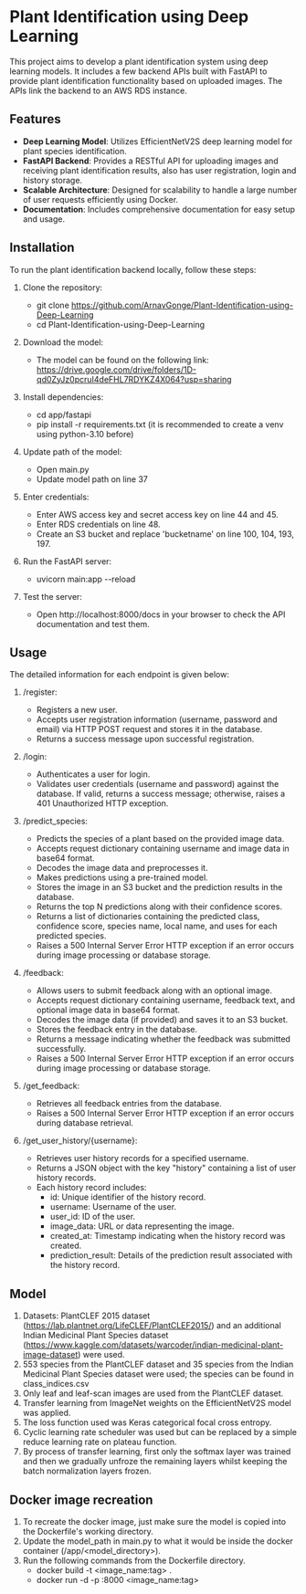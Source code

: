 # Plant Identification using Deep Learning

This project aims to develop a plant identification system using deep learning models. It includes a few backend APIs built with FastAPI to provide plant identification functionality based on uploaded images. The APIs link the backend to an AWS RDS instance.


## Features

- **Deep Learning Model**: Utilizes EfficientNetV2S deep learning model for plant species identification.
- **FastAPI Backend**: Provides a RESTful API for uploading images and receiving plant identification results, also has user registration, login and history storage.
- **Scalable Architecture**: Designed for scalability to handle a large number of user requests efficiently using Docker.
- **Documentation**: Includes comprehensive documentation for easy setup and usage.
  

## Installation

To run the plant identification backend locally, follow these steps:

1. Clone the repository:
   - git clone https://github.com/ArnavGonge/Plant-Identification-using-Deep-Learning
   - cd Plant-Identification-using-Deep-Learning
  
2. Download the model:
   - The model can be found on the following link: https://drive.google.com/drive/folders/1D-qd0ZyJz0pcruI4deFHL7RDYKZ4X064?usp=sharing    

3. Install dependencies:
    - cd app/fastapi
    - pip install -r requirements.txt (it is recommended to create a venv using python-3.10 before)

4. Update path of the model:
   - Open main.py
   - Update model path on line 37

5. Enter credentials:
   - Enter AWS access key and secret access key on line 44 and 45.
   - Enter RDS credentials on line 48.
   - Create an S3 bucket and replace 'bucketname' on line 100, 104, 193, 197.

6. Run the FastAPI server:
   - uvicorn main:app --reload
  
7. Test the server:
   - Open http://localhost:8000/docs in your browser to check the API documentation and test them.
     
  
## Usage

The detailed information for each endpoint is given below:

1. /register:
   - Registers a new user.
   - Accepts user registration information (username, password and email) via HTTP POST request and stores it in the database.
   - Returns a success message upon successful registration.
     
2. /login:
   - Authenticates a user for login.
   - Validates user credentials (username and password) against the database. If valid, returns a success message; otherwise, raises a 401 Unauthorized HTTP exception.
     
3. /predict_species:
   - Predicts the species of a plant based on the provided image data.
   - Accepts request dictionary containing username and image data in base64 format.
   - Decodes the image data and preprocesses it.
   - Makes predictions using a pre-trained model.
   - Stores the image in an S3 bucket and the prediction results in the database.
   - Returns the top N predictions along with their confidence scores.
   - Returns a list of dictionaries containing the predicted class, confidence score, species name, local name, and uses for each predicted species.
   - Raises a 500 Internal Server Error HTTP exception if an error occurs during image processing or database storage.

4. /feedback:
   - Allows users to submit feedback along with an optional image.
   - Accepts request dictionary containing username, feedback text, and optional image data in base64 format.
   - Decodes the image data (if provided) and saves it to an S3 bucket.
   - Stores the feedback entry in the database.
   - Returns a message indicating whether the feedback was submitted successfully.
   - Raises a 500 Internal Server Error HTTP exception if an error occurs during image processing or database storage.

5. /get_feedback:
   - Retrieves all feedback entries from the database.
   - Raises a 500 Internal Server Error HTTP exception if an error occurs during database retrieval.
  
6. /get_user_history/{username}:
   - Retrieves user history records for a specified username.
   - Returns a JSON object with the key "history" containing a list of user history records.
   - Each history record includes:
       - id: Unique identifier of the history record.
       - username: Username of the user.
       - user_id: ID of the user.
       - image_data: URL or data representing the image.
       - created_at: Timestamp indicating when the history record was created.
       - prediction_result: Details of the prediction result associated with the history record.

    
## Model

1. Datasets: PlantCLEF 2015 dataset (https://lab.plantnet.org/LifeCLEF/PlantCLEF2015/) and an additional Indian Medicinal Plant Species dataset (https://www.kaggle.com/datasets/warcoder/indian-medicinal-plant-image-dataset) were used.
2. 553 species from the PlantCLEF dataset and 35 species from the Indian Medicinal Plant Species dataset were used; the species can be found in class_indices.csv
3. Only leaf and leaf-scan images are used from the PlantCLEF dataset.
4. Transfer learning from ImageNet weights on the EfficientNetV2S model was applied.
5. The loss function used was Keras categorical focal cross entropy.
6. Cyclic learning rate scheduler was used but can be replaced by a simple reduce learning rate on plateau function.
7. By process of transfer learning, first only the softmax layer was trained and then we gradually unfroze the remaining layers whilst keeping the batch normalization layers frozen.

## Docker image recreation

1. To recreate the docker image, just make sure the model is copied into the Dockerfile's working directory.
2. Update the model_path in main.py to what it would be inside the docker container (/app/<model_directory>).
3. Run the following commands from the Dockerfile directory.
    - docker build -t <image_name:tag> .
    - docker run -d -p <port>:8000 <image_name:tag>
   
